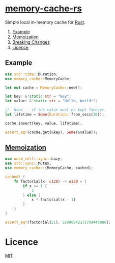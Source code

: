 [memory-cache-rs](https://docs.rs/memory-cache-rs)
===

Simple local in-memory cache for [Rust](https://www.rust-lang.org/).

1. [Example](#example)
1. [Memoization](#memoization)
1. [Breaking Changes](https://github.com/aikidos/memory-cache-rs/blob/master/BREAKING.md)
1. [Licence](#licence)

Example
---

```rust
use std::time::Duration;
use memory_cache::MemoryCache;

let mut cache = MemoryCache::new();

let key: &'static str = "key";
let value: &'static str = "Hello, World!";

// `None` - if the value must be kept forever.
let lifetime = Some(Duration::from_secs(30));

cache.insert(key, value, lifetime);

assert_eq!(cache.get(&key), Some(&value));
```

[Memoization](https://en.wikipedia.org/wiki/Memoization)
---
```rust
use once_cell::sync::Lazy;
use std::sync::Mutex;
use memory_cache::{MemoryCache, cached};

cached! {
    fn factorial(x: u128) -> u128 = {
        if x <= 1 {
            1
        } else {
            x * factorial(x - 1)
        }
    }
}

assert_eq!(factorial(21), 51090942171709440000);
```

Licence
===

[MIT](LICENSE)

